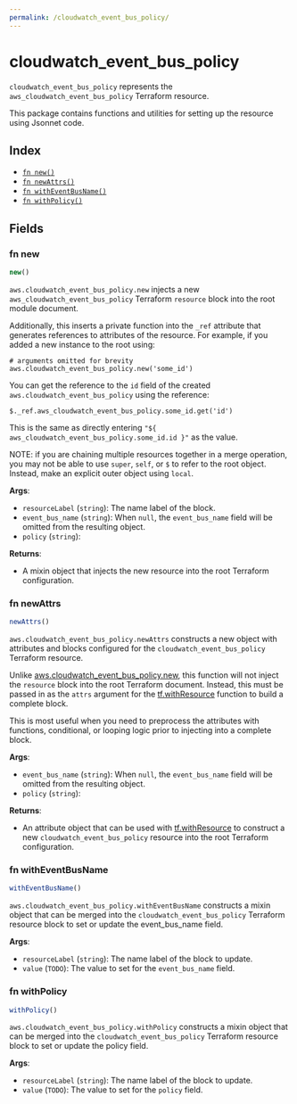 ```yaml
---
permalink: /cloudwatch_event_bus_policy/
---
```


# cloudwatch_event_bus_policy

`cloudwatch_event_bus_policy` represents the `aws_cloudwatch_event_bus_policy` Terraform resource.



This package contains functions and utilities for setting up the resource using Jsonnet code.


## Index

* [`fn new()`](#fn-new)
* [`fn newAttrs()`](#fn-newattrs)
* [`fn withEventBusName()`](#fn-witheventbusname)
* [`fn withPolicy()`](#fn-withpolicy)

## Fields

### fn new

```ts
new()
```


`aws.cloudwatch_event_bus_policy.new` injects a new `aws_cloudwatch_event_bus_policy` Terraform `resource`
block into the root module document.

Additionally, this inserts a private function into the `_ref` attribute that generates references to attributes of the
resource. For example, if you added a new instance to the root using:

    # arguments omitted for brevity
    aws.cloudwatch_event_bus_policy.new('some_id')

You can get the reference to the `id` field of the created `aws.cloudwatch_event_bus_policy` using the reference:

    $._ref.aws_cloudwatch_event_bus_policy.some_id.get('id')

This is the same as directly entering `"${ aws_cloudwatch_event_bus_policy.some_id.id }"` as the value.

NOTE: if you are chaining multiple resources together in a merge operation, you may not be able to use `super`, `self`,
or `$` to refer to the root object. Instead, make an explicit outer object using `local`.

**Args**:
  - `resourceLabel` (`string`): The name label of the block.
  - `event_bus_name` (`string`):  When `null`, the `event_bus_name` field will be omitted from the resulting object.
  - `policy` (`string`): 

**Returns**:
- A mixin object that injects the new resource into the root Terraform configuration.


### fn newAttrs

```ts
newAttrs()
```


`aws.cloudwatch_event_bus_policy.newAttrs` constructs a new object with attributes and blocks configured for the `cloudwatch_event_bus_policy`
Terraform resource.

Unlike [aws.cloudwatch_event_bus_policy.new](#fn-cloudwatcheventbuspolicynew), this function will not inject the `resource`
block into the root Terraform document. Instead, this must be passed in as the `attrs` argument for the
[tf.withResource](https://github.com/tf-libsonnet/core/tree/main/docs#fn-withresource) function to build a complete block.

This is most useful when you need to preprocess the attributes with functions, conditional, or looping logic prior to
injecting into a complete block.

**Args**:
  - `event_bus_name` (`string`):  When `null`, the `event_bus_name` field will be omitted from the resulting object.
  - `policy` (`string`): 

**Returns**:
  - An attribute object that can be used with [tf.withResource](https://github.com/tf-libsonnet/core/tree/main/docs#fn-withresource) to construct a new `cloudwatch_event_bus_policy` resource into the root Terraform configuration.


### fn withEventBusName

```ts
withEventBusName()
```

`aws.cloudwatch_event_bus_policy.withEventBusName` constructs a mixin object that can be merged into the `cloudwatch_event_bus_policy`
Terraform resource block to set or update the event_bus_name field.



**Args**:
  - `resourceLabel` (`string`): The name label of the block to update.
  - `value` (`TODO`): The value to set for the `event_bus_name` field.


### fn withPolicy

```ts
withPolicy()
```

`aws.cloudwatch_event_bus_policy.withPolicy` constructs a mixin object that can be merged into the `cloudwatch_event_bus_policy`
Terraform resource block to set or update the policy field.



**Args**:
  - `resourceLabel` (`string`): The name label of the block to update.
  - `value` (`TODO`): The value to set for the `policy` field.
